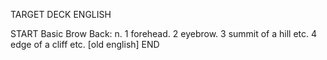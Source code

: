 TARGET DECK
ENGLISH

START
Basic
Brow
Back: n. 1 forehead. 2 eyebrow. 3 summit of a hill etc. 4 edge of a cliff etc. [old english]
END
